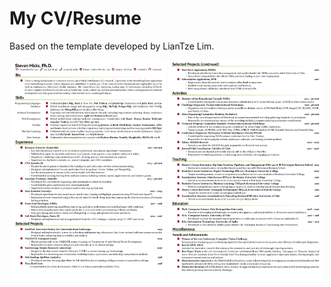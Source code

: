 # My CV/Resume
Based on the template developed by LianTze Lim.

<p align="center">
  <img src="public/page-1.png" alt="page 1" width="49%"/>
  <img src="public/page-2.png" alt="page 2" width="49%"/>
</p>
